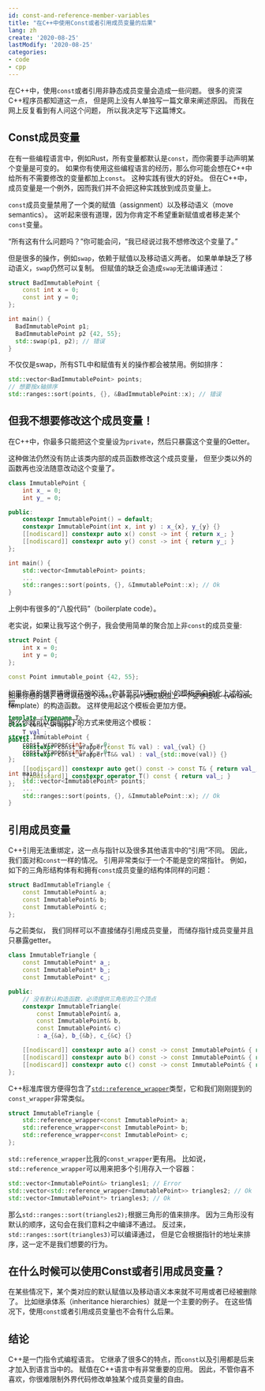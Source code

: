 ```yaml
---
id: const-and-reference-member-variables
title: "在C++中使用Const或者引用成员变量的后果"
lang: zh
create: '2020-08-25'
lastModify: '2020-08-25'
categories:
- code
- cpp
---
```


在C++中，使用`const`或者引用非静态成员变量会造成一些问题。
很多的资深C++程序员都知道这一点，
但是网上没有人单独写一篇文章来阐述原因。
而我在网上反复看到有人问这个问题，
所以我决定写下这篇博文。

## Const成员变量

在有一些编程语言中，例如Rust，所有变量都默认是`const`，而你需要手动声明某个变量是可变的。
如果你有使用这些编程语言的经历，那么你可能会想在C++中给所有不需要修改的变量都加上`const`。
这种实践有很大的好处。
但在C++中，成员变量是一个例外，因而我们并不会把这种实践放到成员变量上。

`const`成员变量禁用了一个类的赋值（assignment）以及移动语义（move semantics）。
这听起来很有道理，因为你肯定不希望重新赋值或者移走某个`const`变量。

“所有这有什么问题吗？”你可能会问，“我已经说过我不想修改这个变量了。”

但是很多的操作，例如`swap`，依赖于赋值以及移动语义两者。
如果单单缺乏了移动语义，`swap`仍然可以复制。
但赋值的缺乏会造成`swap`无法编译通过：

```cpp
struct BadImmutablePoint {
    const int x = 0;
    const int y = 0;
};

int main() {
  BadImmutablePoint p1;
  BadImmutablePoint p2 {42, 55};
  std::swap(p1, p2); // 错误
}
```

不仅仅是swap，所有STL中和赋值有关的操作都会被禁用。例如排序：

```cpp
std::vector<BadImmutablePoint> points;
// 想要按x轴排序
std::ranges::sort(points, {}, &BadImmutablePoint::x); // 错误
```

## 但我不想要修改这个成员变量！

在C++中，你最多只能把这个变量设为`private`，然后只暴露这个变量的Getter。

这种做法仍然没有防止该类内部的成员函数修改这个成员变量，
但至少类以外的函数再也没法随意改动这个变量了。

```cpp
class ImmutablePoint {
    int x_ = 0;
    int y_ = 0;

public:
    constexpr ImmutablePoint() = default;
    constexpr ImmutablePoint(int x, int y) : x_{x}, y_{y} {}
    [[nodiscard]] constexpr auto x() const -> int { return x_; }
    [[nodiscard]] constexpr auto y() const -> int { return y_; }
};

int main() {
    std::vector<ImmutablePoint> points;
    ...
    std::ranges::sort(points, {}, &ImmutablePoint::x); // Ok
}
```

上例中有很多的“八股代码”（boilerplate code）。

老实说，如果让我写这个例子，我会使用简单的聚合加上非`const`的成员变量:

```cpp
struct Point {
    int x = 0;
    int y = 0;
};

const Point immutable_point {42, 55};
```

如果你真的想要搞得很花哨的话，你甚至可以写一段小的模板来自动化上述的过程。

```cpp
template <typename T>
class const_wrapper {
    T val_;
public:
    constexpr const_wrapper(const T& val) : val_{val} {}
    constexpr const_wrapper(T&& val) : val_{std::move(val)} {}

    [[nodiscard]] constexpr auto get() const -> const T& { return val_; }
    [[nodiscard]] constexpr operator T() const { return val_; }
};
```

<aside style="margin-top: -210px;">

如果你想的话，也可以给这个`const_wrapper`类模板加上一个变参模板（variadic template）的构造函数。
这样使用起这个模板会更加方便。

</aside>

那么你就可以按照如下的方式来使用这个模板：

```cpp
struct ImmutablePoint {
    const_wrapper<int> x = 0;
    const_wrapper<int> y = 0;
};

int main() {
    std::vector<ImmutablePoint> points;
    ...
    std::ranges::sort(points, {}, &ImmutablePoint::x); // Ok
}
```

## 引用成员变量

C++引用无法重绑定，这一点与指针以及很多其他语言中的“引用”不同。
因此，我们面对和`const`一样的情况。
引用非常类似于一个不能是空的常指针。
例如，如下的三角形结构体有和拥有`const`成员变量的结构体同样的问题：

```cpp
struct BadImmutableTriangle {
    const ImmutablePoint& a;
    const ImmutablePoint& b;
    const ImmutablePoint& c;
};
```

与之前类似，
我们同样可以不直接储存引用成员变量，
而储存指针成员变量并且只暴露getter。

```cpp
class ImmutableTriangle {
    const ImmutablePoint* a_;
    const ImmutablePoint* b_;
    const ImmutablePoint* c_;

public:
    // 没有默认构造函数，必须提供三角形的三个顶点
    constexpr ImmutableTriangle(
        const ImmutablePoint& a,
        const ImmutablePoint& b,
        const ImmutablePoint& c)
        : a_{&a}, b_{&b}, c_{&c} {}

    [[nodiscard]] constexpr auto a() const -> const ImmutablePoint& { return *a_; }
    [[nodiscard]] constexpr auto b() const -> const ImmutablePoint& { return *b_; }
    [[nodiscard]] constexpr auto c() const -> const ImmutablePoint& { return *c_; }
};
```

C++标准库很方便得包含了[`std::reference_wrapper`](https://zh.cppreference.com/w/cpp/utility/functional/reference_wrapper)类型，它和我们刚刚提到的`const_wrapper`非常类似。

```cpp
struct ImmutableTriangle {
    std::reference_wrapper<const ImmutablePoint> a;
    std::reference_wrapper<const ImmutablePoint> b;
    std::reference_wrapper<const ImmutablePoint> c;
};
```

`std::reference_wrapper`比我的`const_wrapper`更有用。
比如说，`std::reference_wrapper`可以用来把多个引用存入一个容器：

```cpp
std::vector<ImmutablePoint&> triangles1; // Error
std::vector<std::reference_wrapper<ImmutablePoint>> triangles2; // Ok
std::vector<ImmutablePoint*> triangles3; // Ok
```

那么`std::ranges::sort(triangles2);`根据三角形的值来排序。
因为三角形没有默认的顺序，这句会在我们意料之中编译不通过。
反过来，`std::ranges::sort(triangles3)`可以编译通过，
但是它会根据指针的地址来排序，这一定不是我们想要的行为。

## 在什么时候可以使用Const或者引用成员变量？

在某些情况下，某个类对应的默认赋值以及移动语义本来就不可用或者已经被删除了。
比如继承体系（inheritance hierarchies）就是一个主要的例子。
在这些情况下，使用`const`或者引用成员变量也不会有什么后果。

## 结论

C++是一门指令式编程语言。
它继承了很多C的特点，而`const`以及引用都是后来才加入到语言当中的。
赋值在C++语言中有非常重要的应用。
因此，不管你喜不喜欢，你很难限制外界代码修改单独某个成员变量的自由。
